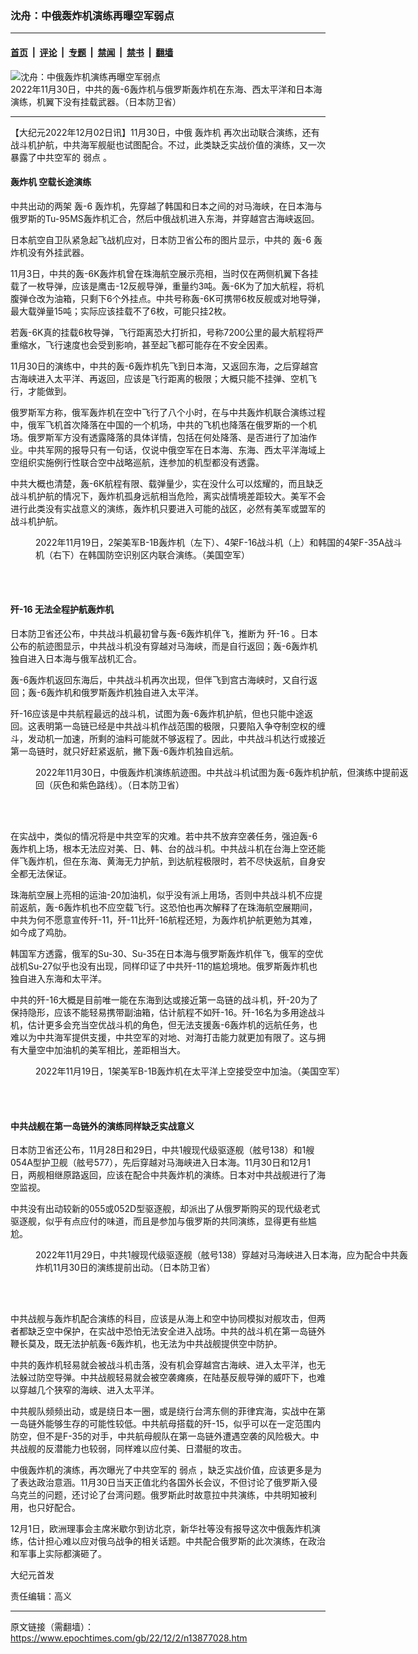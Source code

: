 ### 沈舟：中俄轰炸机演练再曝空军弱点

---

#### [首页](../../../..?n13877028) &nbsp;|&nbsp; [评论](../../../../../epoch-comment?n13877028) &nbsp;|&nbsp; [专题](../../../../../epoch-special?n13877028) &nbsp;|&nbsp; [禁闻](../../../../../epoch-news?n13877028) &nbsp;|&nbsp; [禁书](../../../../../books?n13877028) &nbsp;|&nbsp; [翻墙](https://github.com/gfw-breaker/nogfw/blob/master/README.md?n13877028)


<div><img alt="沈舟：中俄轰炸机演练再曝空军弱点" class="attachment-djy_600_400 size-djy_600_400 wp-post-image" src="https://i.epochtimes.com/assets/uploads/2022/12/id13877033-p20221130_03_H-6K-600x400.jpg"/>
<div class="caption">
 2022年11月30日，中共的轰-6轰炸机与俄罗斯轰炸机在东海、西太平洋和日本海演练，机翼下没有挂载武器。（日本防卫省）
</div></div><hr/><div class="post_content" id="artbody" itemprop="articleBody">
 <!-- article content begin -->
 <p>
  【大纪元2022年12月02日讯】11月30日，中俄
  <ok href="https://www.epochtimes.com/gb/tag/%E8%BD%B0%E7%82%B8%E6%9C%BA.html">
   轰炸机
  </ok>
  再次出动联合演练，还有战斗机护航，中共海军舰艇也试图配合。不过，此类缺乏实战价值的演练，又一次暴露了中共空军的
  <ok href="https://www.epochtimes.com/gb/tag/%E5%BC%B1%E7%82%B9.html">
   弱点
  </ok>
  。
 </p>
 <h4>
  <ok href="https://www.epochtimes.com/gb/tag/%E8%BD%B0%E7%82%B8%E6%9C%BA.html">
   轰炸机
  </ok>
  空载长途演练
 </h4>
 <p>
  中共出动的两架
  <ok href="https://www.epochtimes.com/gb/tag/%E8%BD%B0-6.html">
   轰-6
  </ok>
  轰炸机，先穿越了韩国和日本之间的对马海峡，在日本海与俄罗斯的Tu-95MS轰炸机汇合，然后中俄战机进入东海，并穿越宫古海峡返回。
 </p>
 <p>
  日本航空自卫队紧急起飞战机应对，日本防卫省公布的图片显示，中共的
  <ok href="https://www.epochtimes.com/gb/tag/%E8%BD%B0-6.html">
   轰-6
  </ok>
  轰炸机没有外挂武器。
 </p>
 <p>
  11月3日，中共的轰-6K轰炸机曾在珠海航空展示亮相，当时仅在两侧机翼下各挂载了一枚导弹，应该是鹰击-12反舰导弹，重量约3吨。轰-6K为了加大航程，将机腹弹仓改为油箱，只剩下6个外挂点。中共号称轰-6K可携带6枚反舰或对地导弹，最大载弹量15吨；实际应该挂载不了6枚，可能只挂2枚。
 </p>
 <p>
  若轰-6K真的挂载6枚导弹，飞行距离恐大打折扣，号称7200公里的最大航程将严重缩水，飞行速度也会受到影响，甚至起飞都可能存在不安全因素。
 </p>
 <p>
  11月30日的演练中，中共的轰-6轰炸机先飞到日本海，又返回东海，之后穿越宫古海峡进入太平洋、再返回，应该是飞行距离的极限；大概只能不挂弹、空机飞行，才能做到。
 </p>
 <p>
  俄罗斯军方称，俄军轰炸机在空中飞行了八个小时，在与中共轰炸机联合演练过程中，俄军飞机首次降落在中国的一个机场，中共的飞机也降落在俄罗斯的一个机场。俄罗斯军方没有透露降落的具体详情，包括在何处降落、是否进行了加油作业。中共军网的报导只有一句话，仅说中俄空军在日本海、东海、西太平洋海域上空组织实施例行性联合空中战略巡航，连参加的机型都没有透露。
 </p>
 <p>
  中共大概也清楚，轰-6K航程有限、载弹量少，实在没什么可以炫耀的，而且缺乏战斗机护航的情况下，轰炸机孤身远航相当危险，离实战情境差距较大。美军不会进行此类没有实战意义的演练，轰炸机只要进入可能的战区，必然有美军或盟军的战斗机护航。
 </p>
 <figure aria-describedby="caption-attachment-13877034" class="wp-caption aligncenter" id="attachment_13877034" style="width: 600px">
  <ok href="https://i.epochtimes.com/assets/uploads/2022/12/id13877034-FipxayhXoAMRhMA.jpg" target="_blank">
   <img alt="" class="size-large wp-image-13877034" src="https://i.epochtimes.com/assets/uploads/2022/12/id13877034-FipxayhXoAMRhMA-600x400.jpg"/>
  </ok>
  <br/><figcaption class="wp-caption-text" id="caption-attachment-13877034">
   2022年11月19日，2架美军B-1B轰炸机（左下）、4架F-16战斗机（上）和韩国的4架F-35A战斗机（右下）在韩国防空识别区内联合演练。（美国空军）
  </figcaption><br/>
 </figure><br/>
 <h4>
  <ok href="https://www.epochtimes.com/gb/tag/%E6%AD%BC-16.html">
   歼-16
  </ok>
  无法全程护航轰炸机
 </h4>
 <p>
  日本防卫省还公布，中共战斗机最初曾与轰-6轰炸机伴飞，推断为
  <ok href="https://www.epochtimes.com/gb/tag/%E6%AD%BC-16.html">
   歼-16
  </ok>
  。日本公布的航迹图显示，中共战斗机没有穿越对马海峡，而是自行返回；轰-6轰炸机独自进入日本海与俄军战机汇合。
 </p>
 <p>
  轰-6轰炸机返回东海后，中共战斗机再次出现，但伴飞到宫古海峡时，又自行返回；轰-6轰炸机和俄罗斯轰炸机独自进入太平洋。
 </p>
 <p>
  歼-16应该是中共航程最远的战斗机，试图为轰-6轰炸机护航，但也只能中途返回。这表明第一岛链已经是中共战斗机作战范围的极限，只要陷入争夺制空权的缠斗，发动机一加速，所剩的油料可能就不够返程了。因此，中共战斗机达行或接近第一岛链时，就只好赶紧返航，撇下轰-6轰炸机独自远航。
 </p>
 <figure aria-describedby="caption-attachment-13877035" class="wp-caption aligncenter" id="attachment_13877035" style="width: 600px">
  <ok href="https://i.epochtimes.com/assets/uploads/2022/12/id13877035-p20221130_03_map.jpg" target="_blank">
   <img alt="" class="size-large wp-image-13877035" src="https://i.epochtimes.com/assets/uploads/2022/12/id13877035-p20221130_03_map-600x396.jpg"/>
  </ok>
  <br/><figcaption class="wp-caption-text" id="caption-attachment-13877035">
   2022年11月30日，中俄轰炸机演练航迹图。中共战斗机试图为轰-6轰炸机护航，但演练中提前返回（灰色和紫色路线）。（日本防卫省）
  </figcaption><br/>
 </figure><br/>
 <p>
  在实战中，类似的情况将是中共空军的灾难。若中共不放弃空袭任务，强迫轰-6轰炸机上场，根本无法应对美、日、韩、台的战斗机。中共战斗机在台海上空还能伴飞轰炸机，但在东海、黄海无力护航，到达航程极限时，若不尽快返航，自身安全都无法保证。
 </p>
 <p>
  珠海航空展上亮相的运油-20加油机，似乎没有派上用场，否则中共战斗机不应提前返航，轰-6轰炸机也不应空载飞行。这恐怕也再次解释了在珠海航空展期间，中共为何不愿意宣传歼-11，歼-11比歼-16航程还短，为轰炸机护航更勉为其难，如今成了鸡肋。
 </p>
 <p>
  韩国军方透露，俄军的Su-30、Su-35在日本海与俄罗斯轰炸机伴飞，俄军的空优战机Su-27似乎也没有出现，同样印证了中共歼-11的尴尬境地。俄罗斯轰炸机也独自进入东海和太平洋。
 </p>
 <p>
  中共的歼-16大概是目前唯一能在东海到达或接近第一岛链的战斗机，歼-20为了保持隐形，应该不能轻易携带副油箱，估计航程不如歼-16。歼-16名为多用途战斗机，估计更多会充当空优战斗机的角色，但无法支援轰-6轰炸机的远航任务，也难以为中共海军提供支援，中共空军的对地、对海打击能力就更加有限了。这与拥有大量空中加油机的美军相比，差距相当大。
 </p>
 <figure aria-describedby="caption-attachment-13877036" class="wp-caption aligncenter" id="attachment_13877036" style="width: 600px">
  <ok href="https://i.epochtimes.com/assets/uploads/2022/12/id13877036-52534622271_8a1da664e2_k.jpg" target="_blank">
   <img alt="" class="size-large wp-image-13877036" src="https://i.epochtimes.com/assets/uploads/2022/12/id13877036-52534622271_8a1da664e2_k-600x338.jpg"/>
  </ok>
  <br/><figcaption class="wp-caption-text" id="caption-attachment-13877036">
   2022年11月19日，1架美军B-1B轰炸机在太平洋上空接受空中加油。（美国空军）
  </figcaption><br/>
 </figure><br/>
 <h4>
  中共战舰在第一岛链外的演练同样缺乏实战意义
 </h4>
 <p>
  日本防卫省还公布，11月28日和29日，中共1艘现代级驱逐舰（舷号138）和1艘054A型护卫舰（舷号577），先后穿越对马海峡进入日本海。11月30日和12月1日，两舰相继原路返回，应该在配合中共轰炸机的演练。日本对中共战舰进行了海空监视。
 </p>
 <p>
  中共没有出动较新的055或052D型驱逐舰，却派出了从俄罗斯购买的现代级老式驱逐舰，似乎有点应付的味道，而且是参加与俄罗斯的共同演练，显得更有些尴尬。
 </p>
 <figure aria-describedby="caption-attachment-13877037" class="wp-caption aligncenter" id="attachment_13877037" style="width: 600px">
  <ok href="https://i.epochtimes.com/assets/uploads/2022/12/id13877037-p20221129_01.jpg" target="_blank">
   <img alt="" class="size-large wp-image-13877037" src="https://i.epochtimes.com/assets/uploads/2022/12/id13877037-p20221129_01-600x193.jpg"/>
  </ok>
  <br/><figcaption class="wp-caption-text" id="caption-attachment-13877037">
   2022年11月29日，中共1艘现代级驱逐舰（舷号138）穿越对马海峡进入日本海，应为配合中共轰炸机11月30日的演练提前出动。（日本防卫省）
  </figcaption><br/>
 </figure><br/>
 <p>
  中共战舰与轰炸机配合演练的科目，应该是从海上和空中协同模拟对舰攻击，但两者都缺乏空中保护，在实战中恐怕无法安全进入战场。中共的战斗机在第一岛链外鞭长莫及，既无法护航轰-6轰炸机，也无法为中共战舰提供空中防护。
 </p>
 <p>
  中共的轰炸机轻易就会被战斗机击落，没有机会穿越宫古海峡、进入太平洋，也无法躲过防空导弹。中共战舰轻易就会被空袭瘫痪，在陆基反舰导弹的威吓下，也难以穿越几个狭窄的海峡、进入太平洋。
 </p>
 <p>
  中共舰队频频出动，或是绕日本一圈，或是绕行台湾东侧的菲律宾海，实战中在第一岛链外能够生存的可能性较低。中共航母搭载的歼-15，似乎可以在一定范围内防空，但不是F-35的对手，中共航母舰队在第一岛链外遭遇空袭的风险极大。中共战舰的反潜能力也较弱，同样难以应付美、日潜艇的攻击。
 </p>
 <p>
  中俄轰炸机的演练，再次曝光了中共空军的
  <ok href="https://www.epochtimes.com/gb/tag/%E5%BC%B1%E7%82%B9.html">
   弱点
  </ok>
  ，缺乏实战价值，应该更多是为了表达政治意涵。11月30日当天正值北约各国外长会议，不但讨论了俄罗斯入侵乌克兰的问题，还讨论了台湾问题。俄罗斯此时故意拉中共演练，中共明知被利用，也只好配合。
 </p>
 <p>
  12月1日，欧洲理事会主席米歇尔到访北京，新华社等没有报导这次中俄轰炸机演练，估计担心难以应对俄乌战争的相关话题。中共配合俄罗斯的此次演练，在政治和军事上实际都演砸了。
 </p>
 <p>
  大纪元首发
 </p>
 <p>
  责任编辑：高义
 </p>
 <!-- article content end -->
 <div id="below_article_ad">
 </div>
</div>


---

原文链接（需翻墙）：https://www.epochtimes.com/gb/22/12/2/n13877028.htm